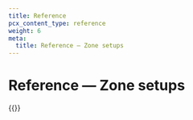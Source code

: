 ```yaml
---
title: Reference
pcx_content_type: reference
weight: 6
meta:
  title: Reference — Zone setups
---
```


# Reference — Zone setups

{{<directory-listing>}}
